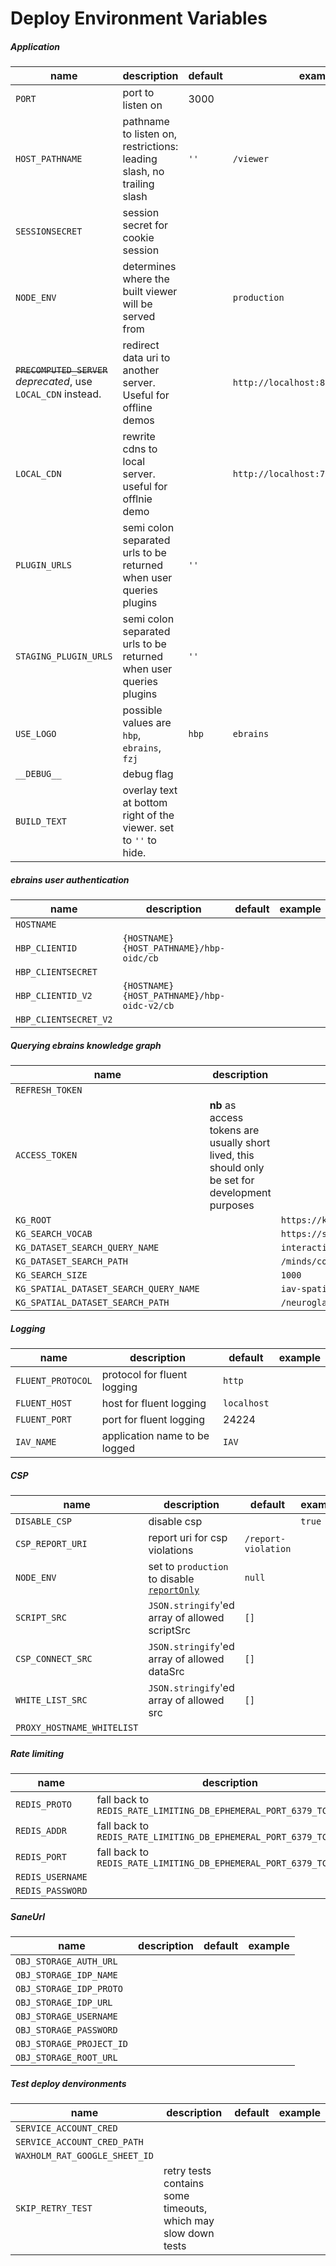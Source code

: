 # Deploy Environment Variables

##### Application

| name | description | default | example |
| --- | --- | --- | --- |
| `PORT` | port to listen on | 3000 |
| `HOST_PATHNAME` | pathname to listen on, restrictions: leading slash, no trailing slash | `''` | `/viewer` |
| `SESSIONSECRET` | session secret for cookie session |
| `NODE_ENV` | determines where the built viewer will be served from | | `production` |
| ~~`PRECOMPUTED_SERVER`~~ _deprecated_, use `LOCAL_CDN` instead. | redirect data uri to another server. Useful for offline demos | | `http://localhost:8080/precomputed/` |
| `LOCAL_CDN` | rewrite cdns to local server. useful for offlnie demo | | `http://localhost:7080/` |
| `PLUGIN_URLS` | semi colon separated urls to be returned when user queries plugins | `''`
| `STAGING_PLUGIN_URLS` | semi colon separated urls to be returned when user queries plugins | `''`
| `USE_LOGO` | possible values are `hbp`, `ebrains`, `fzj` | `hbp` | `ebrains` |
| `__DEBUG__` | debug flag | 
| `BUILD_TEXT` | overlay text at bottom right of the viewer. set to `''` to hide. | |


##### ebrains user authentication

| name | description | default | example |
| --- | --- | --- | --- |
| `HOSTNAME` | 
| `HBP_CLIENTID` | `{HOSTNAME}{HOST_PATHNAME}/hbp-oidc/cb` |
| `HBP_CLIENTSECRET` |
| `HBP_CLIENTID_V2` | `{HOSTNAME}{HOST_PATHNAME}/hbp-oidc-v2/cb`
| `HBP_CLIENTSECRET_V2` | 

##### Querying ebrains knowledge graph

| name | description | default | example |
| --- | --- | --- | --- |
| `REFRESH_TOKEN` |
| `ACCESS_TOKEN` | **nb** as access tokens are usually short lived, this should only be set for development purposes 
| `KG_ROOT` | | `https://kg.humanbrainproject.eu/query` |
| `KG_SEARCH_VOCAB` | | `https://schema.hbp.eu/myQuery/` |
| `KG_DATASET_SEARCH_QUERY_NAME` | | `interactiveViewerKgQuery-v0_3` |
| `KG_DATASET_SEARCH_PATH` | | `/minds/core/dataset/v1.0.0` |
| `KG_SEARCH_SIZE` | | `1000` |
| `KG_SPATIAL_DATASET_SEARCH_QUERY_NAME` | | `iav-spatial-query-v2` |
| `KG_SPATIAL_DATASET_SEARCH_PATH` | | `/neuroglancer/seeg/coordinate/v1.0.0` | 

##### Logging

| name | description | default | example |
| --- | --- | --- | --- |
| `FLUENT_PROTOCOL` | protocol for fluent logging | `http` |
| `FLUENT_HOST` | host for fluent logging | `localhost` |
| `FLUENT_PORT` | port for fluent logging | 24224 |
| `IAV_NAME` | application name to be logged | `IAV` | 

##### CSP

| name | description | default | example |
| --- | --- | --- | --- |
| `DISABLE_CSP` | disable csp | | `true` |
| `CSP_REPORT_URI` | report uri for csp violations | `/report-violation` |
| `NODE_ENV` | set to `production` to disable [`reportOnly`](https://developer.mozilla.org/en-US/docs/Web/HTTP/Headers/Content-Security-Policy-Report-Only) | `null` |
| `SCRIPT_SRC` | `JSON.stringify`'ed array of allowed scriptSrc | `[]` |
| `CSP_CONNECT_SRC` | `JSON.stringify`'ed array of allowed dataSrc | `[]` |
| `WHITE_LIST_SRC` | `JSON.stringify`'ed array of allowed src | `[]` |
| `PROXY_HOSTNAME_WHITELIST` |

##### Rate limiting

| name | description | default | example |
| --- | --- | --- | --- |
| `REDIS_PROTO` | fall back to `REDIS_RATE_LIMITING_DB_EPHEMERAL_PORT_6379_TCP_PROTO` |
| `REDIS_ADDR` | fall back to `REDIS_RATE_LIMITING_DB_EPHEMERAL_PORT_6379_TCP_ADDR` |
| `REDIS_PORT` | fall back to `REDIS_RATE_LIMITING_DB_EPHEMERAL_PORT_6379_TCP_PORT` |
| `REDIS_USERNAME` |
| `REDIS_PASSWORD` |

##### SaneUrl

| name | description | default | example |
| --- | --- | --- | --- |
| `OBJ_STORAGE_AUTH_URL` |
| `OBJ_STORAGE_IDP_NAME` |
| `OBJ_STORAGE_IDP_PROTO` |
| `OBJ_STORAGE_IDP_URL` |
| `OBJ_STORAGE_USERNAME` |
| `OBJ_STORAGE_PASSWORD` |
| `OBJ_STORAGE_PROJECT_ID` |
| `OBJ_STORAGE_ROOT_URL` |

##### Test deploy denvironments

| name | description | default | example |
| --- | --- | --- | --- |
| `SERVICE_ACCOUNT_CRED` | 
| `SERVICE_ACCOUNT_CRED_PATH` | 
| `WAXHOLM_RAT_GOOGLE_SHEET_ID` |
| `SKIP_RETRY_TEST` | retry tests contains some timeouts, which may slow down tests | 
